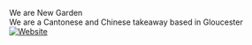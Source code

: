 We are New Garden  
We are a Cantonese and Chinese takeaway based in Gloucester  
[![Website](https://img.shields.io/website?style=for-the-badge&up_color=green&&label=visit&up_message=🌐&url=https%3A%2F%2Fnewgardengloucester.github.io)](https://newgardengloucester.github.io)
